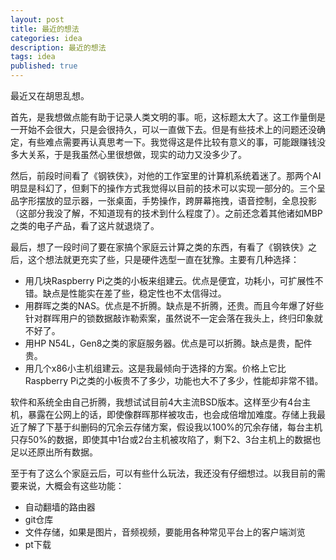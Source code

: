 ```yaml
---
layout: post
title: 最近的想法
categories: idea
description: 最近的想法
tags: idea
published: true
---
```


最近又在胡思乱想。

首先，是我想做点能有助于记录人类文明的事。呃，这标题太大了。这工作量倒是一开始不会很大，只是会很持久，可以一直做下去。但是有些技术上的问题还没确定，有些难点需要再认真思考一下。我觉得这是件比较有意义的事，可能跟赚钱没多大关系，于是我虽然心里很想做，现实的动力又没多少了。

然后，前段时间看了《钢铁侠》，对他的工作室里的计算机系统着迷了。那两个AI明显是科幻了，但剩下的操作方式我觉得以目前的技术可以实现一部分的。三个呈品字形摆放的显示器，一张桌面，手势操作，跨屏幕拖拽，语音控制，全息投影（这部分我没了解，不知道现有的技术到什么程度了）。之前还念着其他诸如MBP之类的电子产品，看了这片就退烧了。

最后，想了一段时间了要在家搞个家庭云计算之类的东西，有看了《钢铁侠》之后，这个想法就更充实了些，只是硬件选型一直在犹豫。主要有几种选择：
- 用几块Raspberry Pi之类的小板来组建云。优点是便宜，功耗小，可扩展性不错。缺点是性能实在差了些，稳定性也不太信得过。
- 用群晖之类的NAS。优点是不折腾。缺点是不折腾，还贵。而且今年爆了好些针对群晖用户的锁数据敲诈勒索案，虽然说不一定会落在我头上，终归印象就不好了。
- 用HP N54L，Gen8之类的家庭服务器。优点是可以折腾。缺点是贵，配件贵。
- 用几个x86小主机组建云。这是我最倾向于选择的方案。价格上它比Raspberry Pi之类的小板贵不了多少，功能也大不了多少，性能却非常不错。

软件和系统全由自己折腾，我想试试目前4大主流BSD版本。这样至少有4台主机，暴露在公网上的话，即使像群晖那样被攻击，也会成倍增加难度。存储上我最近了解了下基于纠删码的冗余云存储方案，假设我以100%的冗余存储，每台主机只存50%的数据，即使其中1台或2台主机被攻陷了，剩下2、3台主机上的数据也足以还原出所有数据。

至于有了这么个家庭云后，可以有些什么玩法，我还没有仔细想过。以我目前的需要来说，大概会有这些功能：
- 自动翻墙的路由器
- git仓库
- 文件存储，如果是图片，音频视频，要能用各种常见平台上的客户端浏览
- pt下载
